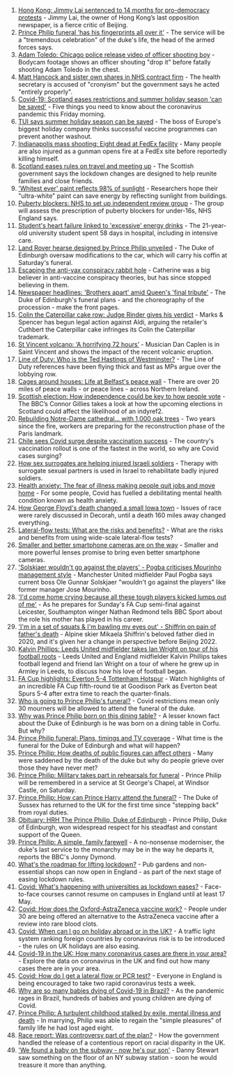 1. [Hong Kong: Jimmy Lai sentenced to 14 months for pro-democracy protests](https://www.bbc.co.uk/news/world-asia-56770567) - Jimmy Lai, the owner of Hong Kong’s last opposition newspaper, is a fierce critic of Beijing.
2. [Prince Philip funeral 'has his fingerprints all over it'](https://www.bbc.co.uk/news/uk-56769860) - The service will be a "tremendous celebration" of the duke's life, the head of the armed forces says.
3. [Adam Toledo: Chicago police release video of officer shooting boy](https://www.bbc.co.uk/news/world-us-canada-56768217) - Bodycam footage shows an officer shouting "drop it" before fatally shooting Adam Toledo in the chest.
4. [Matt Hancock and sister own shares in NHS contract firm](https://www.bbc.co.uk/news/uk-politics-56768601) - The health secretary is accused of "cronyism" but the government says he acted "entirely properly".
5. [Covid-19: Scotland eases restrictions and summer holiday season 'can be saved'](https://www.bbc.co.uk/news/uk-56759957) - Five things you need to know about the coronavirus pandemic this Friday morning.
6. [TUI says summer holiday season can be saved](https://www.bbc.co.uk/news/business-56768270) - The boss of Europe's biggest holiday company thinks successful vaccine programmes can prevent another washout.
7. [Indianapolis mass shooting: Eight dead at FedEx facility](https://www.bbc.co.uk/news/world-us-canada-56770200) - Many people are also injured as a gunman opens fire at a FedEx site before reportedly killing himself.
8. [Scotland eases rules on travel and meeting up](https://www.bbc.co.uk/news/uk-scotland-56765188) - The Scottish government says the lockdown changes are designed to help reunite families and close friends.
9. ['Whitest ever' paint reflects 98% of sunlight](https://www.bbc.co.uk/news/science-environment-56749105) - Researchers hope their "ultra-white" paint can save energy by reflecting sunlight from buildings.
10. [Puberty blockers: NHS to set up independent review group](https://www.bbc.co.uk/news/uk-56764393) - The group will assess the prescription of puberty blockers for under-16s, NHS England says.
11. [Student's heart failure linked to 'excessive' energy drinks](https://www.bbc.co.uk/news/newsbeat-56747731) - The 21-year-old university student spent 58 days in hospital, including in intensive care.
12. [Land Rover hearse designed by Prince Philip unveiled](https://www.bbc.co.uk/news/uk-56771164) - The Duke of Edinburgh oversaw modifications to the car, which will carry his coffin at Saturday's funeral.
13. [Escaping the anti-vax conspiracy rabbit hole](https://www.bbc.co.uk/news/uk-56762061) - Catherine was a big believer in anti-vaccine conspiracy theories, but has since stopped believing in them.
14. [Newspaper headlines: 'Brothers apart' amid Queen's 'final tribute'](https://www.bbc.co.uk/news/blogs-the-papers-56768066) - The Duke of Edinburgh's funeral plans - and the choreography of the procession - make the front pages.
15. [Colin the Caterpillar cake row: Judge Rinder gives his verdict](https://www.bbc.co.uk/news/business-56768197) - Marks & Spencer has begun legal action against Aldi, arguing the retailer's Cuthbert the Caterpillar cake infringes its Colin the Caterpillar trademark.
16. [St Vincent volcano: ‘A horrifying 72 hours’](https://www.bbc.co.uk/news/newsbeat-56753221) - Musician Dan Caplen is in Saint Vincent and shows the impact of the recent volcanic eruption.
17. [Line of Duty: Who is the Ted Hastings of Westminster?](https://www.bbc.co.uk/news/uk-politics-56759634) - The Line of Duty references have been flying thick and fast as MPs argue over the lobbying row.
18. [Cages around houses: Life at Belfast's peace wall](https://www.bbc.co.uk/news/uk-northern-ireland-56765168) - There are over 20 miles of peace walls - or peace lines - across Northern Ireland.
19. [Scottish election: How independence could be key to how people vote](https://www.bbc.co.uk/news/uk-scotland-56748634) - The BBC’s Connor Gillies takes a look at how the upcoming elections in Scotland could affect the likelihood of an indyref2.
20. [Rebuilding Notre-Dame cathedral... with 1,000 oak trees](https://www.bbc.co.uk/news/world-europe-56761834) - Two years since the fire, workers are preparing for the reconstruction phase of the Paris landmark.
21. [Chile sees Covid surge despite vaccination success](https://www.bbc.co.uk/news/world-latin-america-56731801) - The country's vaccination rollout is one of the fastest in the world, so why are Covid cases surging?
22. [How sex surrogates are helping injured Israeli soldiers](https://www.bbc.co.uk/news/stories-56737828) - Therapy with surrogate sexual partners is used in Israel to rehabilitate badly injured soldiers.
23. [Health anxiety: The fear of illness making people quit jobs and move home](https://www.bbc.co.uk/news/disability-56591440) - For some people, Covid has fuelled a debilitating mental health condition known as health anxiety.
24. [How George Floyd's death changed a small Iowa town](https://www.bbc.co.uk/news/world-us-canada-56726028) - Issues of race were rarely discussed in Decorah, until a death 160 miles away changed everything.
25. [Lateral-flow tests: What are the risks and benefits?](https://www.bbc.co.uk/news/56675624) - What are the risks and benefits from using wide-scale lateral-flow tests?
26. [Smaller and better smartphone cameras are on the way](https://www.bbc.co.uk/news/business-56237991) - Smaller and more powerful lenses promise to bring even better smartphone cameras.
27. ['Solskjaer wouldn't go against the players' - Pogba criticises Mourinho management style](https://www.bbc.co.uk/sport/football/56769754) - Manchester United midfielder Paul Pogba says current boss Ole Gunnar Solskjaer "wouldn't go against the players" like former manager Jose Mourinho.
28. ['I'd come home crying because all these tough players kicked lumps out of me'](https://www.bbc.co.uk/sport/football/56662521) - As he prepares for Sunday's FA Cup semi-final against Leicester, Southampton winger Nathan Redmond tells BBC Sport about the role his mother has played in his career.
29. ['I'm in a set of squats & I'm bawling my eyes out' - Shiffrin on pain of father's death](https://www.bbc.co.uk/sport/winter-sports/56678936) - Alpine skier Mikaela Shiffrin's beloved father died in 2020, and it's given her a change in perspective before Beijing 2022.
30. [Kalvin Phillips: Leeds United midfielder takes Ian Wright on tour of his football roots](https://www.bbc.co.uk/sport/av/football/56765851) - Leeds United and England midfielder Kalvin Phillips takes football legend and friend Ian Wright on a tour of where he grew up in Armley in Leeds, to discuss how his love of football began.
31. [FA Cup highlights: Everton 5-4 Tottenham Hotspur](https://www.bbc.co.uk/sport/av/football/56014779) - Watch highlights of an incredible FA Cup fifth-round tie at Goodison Park as Everton beat Spurs 5-4 after extra time to reach the quarter-finals.
32. [Who is going to Prince Philip's funeral?](https://www.bbc.co.uk/news/uk-56765468) - Covid restrictions mean only 30 mourners will be allowed to attend the funeral of the duke.
33. [Why was Prince Philip born on this dining table?](https://www.bbc.co.uk/news/uk-56765169) - A lesser known fact about the Duke of Edinburgh is he was born on a dining table in Corfu. But why?
34. [Prince Philip funeral: Plans, timings and TV coverage](https://www.bbc.co.uk/news/uk-56694327) - What time is the funeral for the Duke of Edinburgh and what will happen?
35. [Prince Philip: How deaths of public figures can affect others](https://www.bbc.co.uk/news/uk-england-bristol-56718056) - Many were saddened by the death of the duke but why do people grieve over those they have never met?
36. [Prince Philip: Military takes part in rehearsals for funeral](https://www.bbc.co.uk/news/uk-56753421) - Prince Philip will be remembered in a service at St George's Chapel, at Windsor Castle, on Saturday.
37. [Prince Philip: How can Prince Harry attend the funeral?](https://www.bbc.co.uk/news/uk-56709506) - The Duke of Sussex has returned to the UK for the first time since "stepping back" from royal duties.
38. [Obituary: HRH The Prince Philip, Duke of Edinburgh](https://www.bbc.co.uk/news/uk-10224525) - Prince Philip, Duke of Edinburgh, won widespread respect for his steadfast and constant support of the Queen.
39. [Prince Philip: A simple, family farewell](https://www.bbc.co.uk/news/56708741) - A no-nonsense moderniser, the duke's last service to the monarchy may be in the way he departs it, reports the BBC's Jonny Dymond.
40. [What's the roadmap for lifting lockdown?](https://www.bbc.co.uk/news/explainers-52530518) - Pub gardens and non-essential shops can now open in England - as part of the next stage of easing lockdown rules.
41. [Covid: What's happening with universities as lockdown eases?](https://www.bbc.co.uk/news/explainers-52753913) - Face-to-face courses cannot resume on campuses in England until at least 17 May.
42. [Covid: How does the Oxford-AstraZeneca vaccine work?](https://www.bbc.co.uk/news/health-55302595) - People under 30 are being offered an alternative to the AstraZeneca vaccine after a review into rare blood clots.
43. [Covid: When can I go on holiday abroad or in the UK?](https://www.bbc.co.uk/news/explainers-52646738) - A traffic light system ranking foreign countries by coronavirus risk is to be introduced - the rules on UK holidays are also easing.
44. [Covid-19 in the UK: How many coronavirus cases are there in your area?](https://www.bbc.co.uk/news/uk-51768274) - Explore the data on coronavirus in the UK and find out how many cases there are in your area.
45. [Covid: How do I get a lateral flow or PCR test?](https://www.bbc.co.uk/news/health-51943612) - Everyone in England is being encouraged to take two rapid coronavirus tests a week.
46. [Why are so many babies dying of Covid-19 in Brazil?](https://www.bbc.co.uk/news/world-latin-america-56696907) - As the pandemic rages in Brazil, hundreds of babies and young children are dying of Covid.
47. [Prince Philip: A turbulent childhood stalked by exile, mental illness and death](https://www.bbc.co.uk/news/uk-56690270) - In marrying, Philip was able to regain the "simple pleasures" of family life he had lost aged eight.
48. [Race report: Was controversy part of the plan?](https://www.bbc.co.uk/news/uk-politics-56578839) - How the government handled the release of a contentious report on racial disparity in the UK.
49. ['We found a baby on the subway - now he's our son'](https://www.bbc.co.uk/news/stories-56409764) - Danny Stewart saw something on the floor of an NY subway station - soon he would treasure it more than anything.
